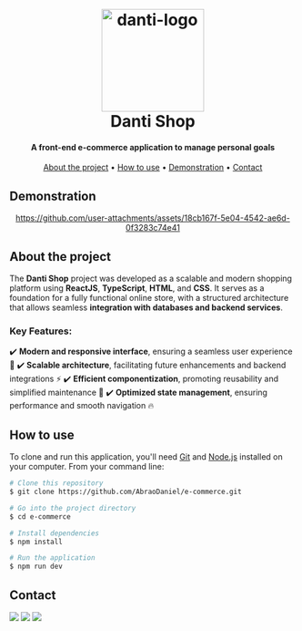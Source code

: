 <h1 align="center">
  <br>
  <img src="https://github.com/user-attachments/assets/5c53bbf9-b9c9-4ee9-a554-9c2418016976" alt="danti-logo" width="180">
  <br>
  Danti Shop
  <br>
</h1>

<h4 align="center">A front-end e-commerce application to manage personal goals</h4>

<p align="center">
  <a href="#about-the-project">About the project</a> •
  <a href="#how-to-use">How to use</a> •
  <a href="#demonstration">Demonstration</a> •
  <a href="#contact">Contact</a>
</p>


## Demonstration
<div align="center">

  https://github.com/user-attachments/assets/18cb167f-5e04-4542-ae6d-0f3283c74e41

</div>


## About the project
The **Danti Shop** project was developed as a scalable and modern shopping platform using **ReactJS**, **TypeScript**, **HTML**, and **CSS**. It serves as a foundation for a fully functional online store, with a structured architecture that allows seamless **integration with databases and backend services**.

### Key Features:
✔️ **Modern and responsive interface**, ensuring a seamless user experience 📱
✔️ **Scalable architecture**, facilitating future enhancements and backend integrations ⚡
✔️ **Efficient componentization**, promoting reusability and simplified maintenance 🔄
✔️ **Optimized state management**, ensuring performance and smooth navigation 🔥
 

## How to use

To clone and run this application, you'll need [Git](https://git-scm.com) and [Node.js](https://nodejs.org/en/download/) installed on your computer. From your command line:

```bash
# Clone this repository
$ git clone https://github.com/AbraoDaniel/e-commerce.git

# Go into the project directory
$ cd e-commerce

# Install dependencies
$ npm install

# Run the application
$ npm run dev
```

## Contact

<div> 
  <a href = "mailto:abraodaniel@hotmail.com"><img src="https://img.shields.io/badge/-Outlook-%23333?style=for-the-badge&logo=gmail&logoColor=white" target="_blank"></a>
  <a href="https://www.linkedin.com/in/daniel-alexsandro-abrão-2002/" target="_blank"><img src="https://img.shields.io/badge/-LinkedIn-%230077B5?style=for-the-badge&logo=linkedin&logoColor=white" target="_blank"></a> 
  <a href = "mailto:danabrao@gmail.com"><img src="https://img.shields.io/badge/-Gmail-%23333?style=for-the-badge&logo=gmail&logoColor=white" target="_blank"></a>
</div>


